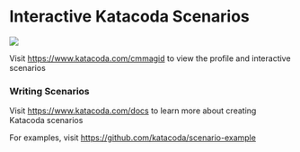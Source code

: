 # Interactive Katacoda Scenarios

[![](http://shields.katacoda.com/katacoda/cmmagid/count.svg)](https://www.katacoda.com/cmmagid "Get your profile on Katacoda.com")

Visit https://www.katacoda.com/cmmagid to view the profile and interactive scenarios

### Writing Scenarios
Visit https://www.katacoda.com/docs to learn more about creating Katacoda scenarios

For examples, visit https://github.com/katacoda/scenario-example
